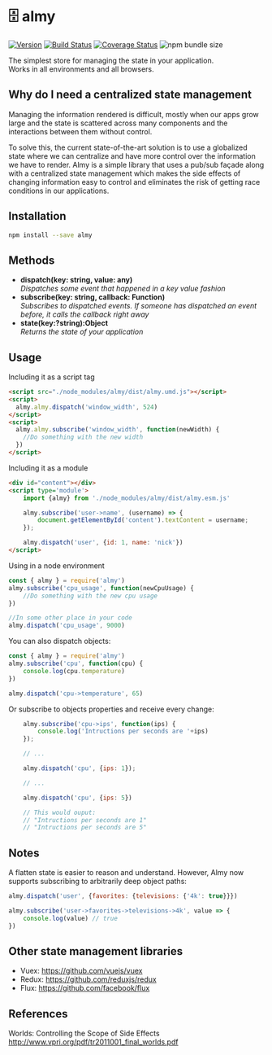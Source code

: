 # 🗄️ almy
[![Version](https://badgen.net/npm/v/almy)](https://www.npmjs.com/package/almy) 
[![Build Status](https://travis-ci.org/tomas2387/almy.svg?branch=master)](https://travis-ci.org/tomas2387/almy) 
[![Coverage Status](https://coveralls.io/repos/github/tomas2387/almy/badge.svg?branch=master)](https://coveralls.io/github/tomas2387/almy?branch=master)
![npm bundle size](https://img.shields.io/bundlephobia/minzip/almy)

The simplest store for managing the state in your application.    
Works in all environments and all browsers.

## Why do I need a centralized state management

Managing the information rendered is difficult, mostly when our apps grow large and the state is scattered across many components and the interactions between them without control. 

To solve this, the current state-of-the-art solution is to use a globalized state where we can centralize and have more control over the information we have to render. Almy is a simple library that uses a pub/sub façade along with a centralized state management which makes the side effects of changing information easy to control and eliminates the risk of getting race conditions in our applications.

## Installation

```bash
npm install --save almy
```

## Methods
-  **dispatch(key: string, value: any)**    
_Dispatches some event that happened in a key value fashion_
-  **subscribe(key: string, callback: Function)**   
_Subscribes to dispatched events. If someone has dispatched an event before, it calls the callback right away_
-  **state(key:?string):Object**    
_Returns the state of your application_

## Usage

Including it as a script tag    
```html
<script src="./node_modules/almy/dist/almy.umd.js"></script>
<script>
  almy.almy.dispatch('window_width', 524)
</script>
<script>
  almy.almy.subscribe('window_width', function(newWidth) {
    //Do something with the new width
  })
</script>

```
Including it as a module      
```html
<div id="content"></div>
<script type='module'>
    import {almy} from './node_modules/almy/dist/almy.esm.js'

    almy.subscribe('user->name', (username) => {
        document.getElementById('content').textContent = username;
    });

    almy.dispatch('user', {id: 1, name: 'nick'})
</script>
```   

Using in a node environment
```js
const { almy } = require('almy')
almy.subscribe('cpu_usage', function(newCpuUsage) {
    //Do something with the new cpu usage
})

//In some other place in your code
almy.dispatch('cpu_usage', 9000)
```

You can also dispatch objects:
```js
const { almy } = require('almy')
almy.subscribe('cpu', function(cpu) {
    console.log(cpu.temperature)
})

almy.dispatch('cpu->temperature', 65)
```
Or subscribe to objects properties and receive every change:
```js
    almy.subscribe('cpu->ips', function(ips) {
        console.log('Intructions per seconds are '+ips)
    });

    // ...

    almy.dispatch('cpu', {ips: 1});

    // ...

    almy.dispatch('cpu', {ips: 5})

    // This would ouput:
    // "Intructions per seconds are 1"
    // "Intructions per seconds are 5"
```

## Notes

A flatten state is easier to reason and understand. However, Almy now
supports subscribing to arbitrarily deep object paths:

````js
almy.dispatch('user', {favorites: {televisions: {'4k': true}}})

almy.subscribe('user->favorites->televisions->4k', value => {
    console.log(value) // true
})
````

## Other state management libraries

-  Vuex: https://github.com/vuejs/vuex
-  Redux: https://github.com/reduxjs/redux
-  Flux: https://github.com/facebook/flux

## References

Worlds: Controlling the Scope of Side Effects
http://www.vpri.org/pdf/tr2011001_final_worlds.pdf
